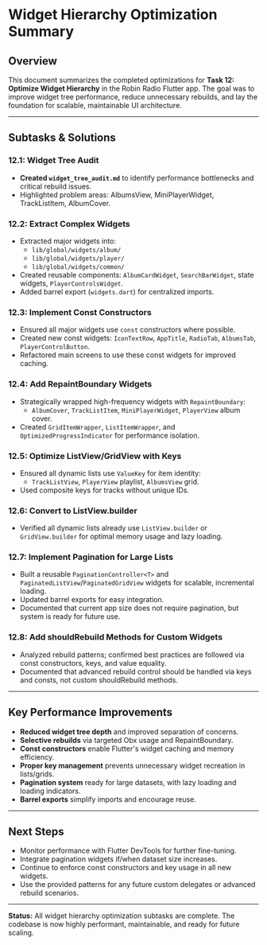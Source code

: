 # Widget Hierarchy Optimization Summary

## Overview

This document summarizes the completed optimizations for **Task 12: Optimize Widget Hierarchy** in the Robin Radio Flutter app. The goal was to improve widget tree performance, reduce unnecessary rebuilds, and lay the foundation for scalable, maintainable UI architecture.

---

## Subtasks & Solutions

### 12.1: Widget Tree Audit

- **Created `widget_tree_audit.md`** to identify performance bottlenecks and critical rebuild issues.
- Highlighted problem areas: AlbumsView, MiniPlayerWidget, TrackListItem, AlbumCover.

### 12.2: Extract Complex Widgets

- Extracted major widgets into:
  - `lib/global/widgets/album/`
  - `lib/global/widgets/player/`
  - `lib/global/widgets/common/`
- Created reusable components: `AlbumCardWidget`, `SearchBarWidget`, state widgets, `PlayerControlsWidget`.
- Added barrel export (`widgets.dart`) for centralized imports.

### 12.3: Implement Const Constructors

- Ensured all major widgets use `const` constructors where possible.
- Created new const widgets: `IconTextRow`, `AppTitle`, `RadioTab`, `AlbumsTab`, `PlayerControlButton`.
- Refactored main screens to use these const widgets for improved caching.

### 12.4: Add RepaintBoundary Widgets

- Strategically wrapped high-frequency widgets with `RepaintBoundary`:
  - `AlbumCover`, `TrackListItem`, `MiniPlayerWidget`, `PlayerView` album cover.
- Created `GridItemWrapper`, `ListItemWrapper`, and `OptimizedProgressIndicator` for performance isolation.

### 12.5: Optimize ListView/GridView with Keys

- Ensured all dynamic lists use `ValueKey` for item identity:
  - `TrackListView`, `PlayerView` playlist, `AlbumsView` grid.
- Used composite keys for tracks without unique IDs.

### 12.6: Convert to ListView.builder

- Verified all dynamic lists already use `ListView.builder` or `GridView.builder` for optimal memory usage and lazy loading.

### 12.7: Implement Pagination for Large Lists

- Built a reusable `PaginationController<T>` and `PaginatedListView`/`PaginatedGridView` widgets for scalable, incremental loading.
- Updated barrel exports for easy integration.
- Documented that current app size does not require pagination, but system is ready for future use.

### 12.8: Add shouldRebuild Methods for Custom Widgets

- Analyzed rebuild patterns; confirmed best practices are followed via const constructors, keys, and value equality.
- Documented that advanced rebuild control should be handled via keys and consts, not custom shouldRebuild methods.

---

## Key Performance Improvements

- **Reduced widget tree depth** and improved separation of concerns.
- **Selective rebuilds** via targeted Obx usage and RepaintBoundary.
- **Const constructors** enable Flutter's widget caching and memory efficiency.
- **Proper key management** prevents unnecessary widget recreation in lists/grids.
- **Pagination system** ready for large datasets, with lazy loading and loading indicators.
- **Barrel exports** simplify imports and encourage reuse.

---

## Next Steps

- Monitor performance with Flutter DevTools for further fine-tuning.
- Integrate pagination widgets if/when dataset size increases.
- Continue to enforce const constructors and key usage in all new widgets.
- Use the provided patterns for any future custom delegates or advanced rebuild scenarios.

---

**Status:** All widget hierarchy optimization subtasks are complete. The codebase is now highly performant, maintainable, and ready for future scaling.
